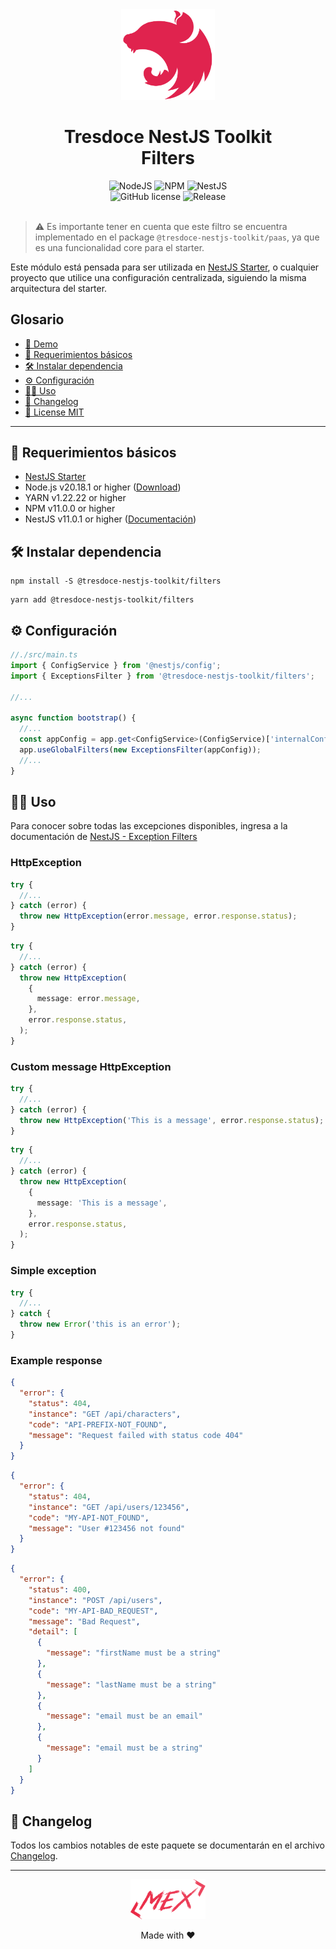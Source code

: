 <div align="center">
    <img alt="nestjs-logo" width="150" height="auto" src="https://raw.githubusercontent.com/tresdoce/tresdoce-nestjs-toolkit/master/.readme-static/iso-nestjs.svg" />
    <h1>Tresdoce NestJS Toolkit<br/>Filters</h1>
</div>

<div align="center">
    <img src="https://img.shields.io/static/v1.svg?style=flat&label=NodeJS&message=v20.18.1&labelColor=339933&color=757575&logoColor=FFFFFF&logo=Node.js" alt="NodeJS"/>
    <img src="https://img.shields.io/static/v1.svg?style=flat&label=NPM&message=v11.0.0&labelColor=CB3837&logoColor=FFFFFF&color=757575&logo=npm" alt="NPM"/>
    <img src="https://img.shields.io/static/v1.svg?style=flat&label=NestJS&message=v11.0.1&labelColor=E0234E&logoColor=FFFFFF&color=757575&logo=Nestjs" alt="NestJS"/><br/>
    <img src="https://img.shields.io/github/license/tresdoce/tresdoce-nestjs-toolkit?style=flat" alt="GitHub license" >
    <img alt="Release" src="https://img.shields.io/npm/v/@tresdoce-nestjs-toolkit/filters.svg">
    <br/>
</div>
<br/>

> ⚠️ Es importante tener en cuenta que este filtro se encuentra implementado en el
> package `@tresdoce-nestjs-toolkit/paas`, ya que es una funcionalidad core para el starter.

Este módulo está pensada para ser utilizada en [NestJS Starter](https://github.com/rudemex/nestjs-starter), o cualquier
proyecto que utilice una configuración centralizada, siguiendo la misma arquitectura del starter.

## Glosario

- [🥳 Demo](https://nestjs-starter.tresdoce.com.ar/v1/docs)
- [📝 Requerimientos básicos](#basic-requirements)
- [🛠️ Instalar dependencia](#install-dependencies)
- [⚙️ Configuración](#configurations)
- [👨‍💻 Uso](#use)
- [📄 Changelog](./CHANGELOG.md)
- [📜 License MIT](./license.md)

---

<a name="basic-requirements"></a>

## 📝 Requerimientos básicos

- [NestJS Starter](https://github.com/rudemex/nestjs-starter)
- Node.js v20.18.1 or higher ([Download](https://nodejs.org/es/download/))
- YARN v1.22.22 or higher
- NPM v11.0.0 or higher
- NestJS v11.0.1 or higher ([Documentación](https://nestjs.com/))

<a name="install-dependencies"></a>

## 🛠️ Instalar dependencia

```
npm install -S @tresdoce-nestjs-toolkit/filters
```

```
yarn add @tresdoce-nestjs-toolkit/filters
```

<a name="configurations"></a>

## ⚙️ Configuración

```typescript
//./src/main.ts
import { ConfigService } from '@nestjs/config';
import { ExceptionsFilter } from '@tresdoce-nestjs-toolkit/filters';

//...

async function bootstrap() {
  //...
  const appConfig = app.get<ConfigService>(ConfigService)['internalConfig']['config'];
  app.useGlobalFilters(new ExceptionsFilter(appConfig));
  //...
}
```

<a name="use"></a>

## 👨‍💻 Uso

Para conocer sobre todas las excepciones disponibles, ingresa a la documentación
de [NestJS - Exception Filters](https://docs.nestjs.com/exception-filters#built-in-http-exceptions)

### HttpException

```typescript
try {
  //...
} catch (error) {
  throw new HttpException(error.message, error.response.status);
}
```

```typescript
try {
  //...
} catch (error) {
  throw new HttpException(
    {
      message: error.message,
    },
    error.response.status,
  );
}
```

### Custom message HttpException

```typescript
try {
  //...
} catch (error) {
  throw new HttpException('This is a message', error.response.status);
}
```

```typescript
try {
  //...
} catch (error) {
  throw new HttpException(
    {
      message: 'This is a message',
    },
    error.response.status,
  );
}
```

### Simple exception

```typescript
try {
  //...
} catch {
  throw new Error('this is an error');
}
```

### Example response

```json
{
  "error": {
    "status": 404,
    "instance": "GET /api/characters",
    "code": "API-PREFIX-NOT_FOUND",
    "message": "Request failed with status code 404"
  }
}
```

```json
{
  "error": {
    "status": 404,
    "instance": "GET /api/users/123456",
    "code": "MY-API-NOT_FOUND",
    "message": "User #123456 not found"
  }
}
```

```json
{
  "error": {
    "status": 400,
    "instance": "POST /api/users",
    "code": "MY-API-BAD_REQUEST",
    "message": "Bad Request",
    "detail": [
      {
        "message": "firstName must be a string"
      },
      {
        "message": "lastName must be a string"
      },
      {
        "message": "email must be an email"
      },
      {
        "message": "email must be a string"
      }
    ]
  }
}
```

## 📄 Changelog

Todos los cambios notables de este paquete se documentarán en el archivo [Changelog](./CHANGELOG.md).

---

<div align="center">
    <a href="mailto:mdelgado@tresdoce.com.ar" target="_blank" alt="Send an email">
        <img src="https://raw.githubusercontent.com/tresdoce/tresdoce-nestjs-toolkit/ab924d5bdd9a9b9acb3ca5721d4ce977c6b7f680/.readme-static/logo-mex-red.svg" width="120" alt="Logo - Mex" />
    </a><br/>
    <p>Made with ❤</p>
</div>
